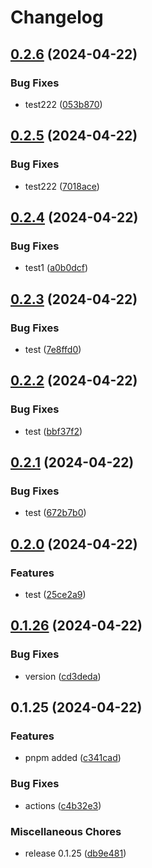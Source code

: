 # Changelog

## [0.2.6](https://github.com/neymansashka/test/compare/v0.2.5...v0.2.6) (2024-04-22)


### Bug Fixes

* test222 ([053b870](https://github.com/neymansashka/test/commit/053b870b5da9eaf96f0c211991cc15345fb17789))

## [0.2.5](https://github.com/neymansashka/test/compare/v0.2.4...v0.2.5) (2024-04-22)


### Bug Fixes

* test222 ([7018ace](https://github.com/neymansashka/test/commit/7018ace0e9eb1975de523811daa04123a9191489))

## [0.2.4](https://github.com/neymansashka/test/compare/v0.2.3...v0.2.4) (2024-04-22)


### Bug Fixes

* test1 ([a0b0dcf](https://github.com/neymansashka/test/commit/a0b0dcfda968fcb2e1f823866680932a980b7a8a))

## [0.2.3](https://github.com/neymansashka/test/compare/v0.2.2...v0.2.3) (2024-04-22)


### Bug Fixes

* test ([7e8ffd0](https://github.com/neymansashka/test/commit/7e8ffd0847d273deea331fe67493ffc1aa2a0548))

## [0.2.2](https://github.com/neymansashka/test/compare/v0.2.1...v0.2.2) (2024-04-22)


### Bug Fixes

* test ([bbf37f2](https://github.com/neymansashka/test/commit/bbf37f2a8b3b7086a6ba54a7de65f0ce16d153bb))

## [0.2.1](https://github.com/neymansashka/test/compare/v0.2.0...v0.2.1) (2024-04-22)


### Bug Fixes

* test ([672b7b0](https://github.com/neymansashka/test/commit/672b7b0d25d29fa173ae873b58a9b2c4b4f69ebe))

## [0.2.0](https://github.com/neymansashka/test/compare/v0.1.26...v0.2.0) (2024-04-22)


### Features

* test ([25ce2a9](https://github.com/neymansashka/test/commit/25ce2a968a20af7511e0f31affaf521804aa7395))

## [0.1.26](https://github.com/neymansashka/test/compare/v0.1.25...v0.1.26) (2024-04-22)


### Bug Fixes

* version ([cd3deda](https://github.com/neymansashka/test/commit/cd3deda17aca0bc36a793c63834916041c4fc2c7))

## 0.1.25 (2024-04-22)


### Features

* pnpm added ([c341cad](https://github.com/neymansashka/test/commit/c341cad5bfc629149194830e88f62be93ae7046d))


### Bug Fixes

* actions ([c4b32e3](https://github.com/neymansashka/test/commit/c4b32e3e6dba86b6628a2fa9d415660cb858b05e))


### Miscellaneous Chores

* release 0.1.25 ([db9e481](https://github.com/neymansashka/test/commit/db9e4813200e1a850ec080940a6a08337b23f358))
